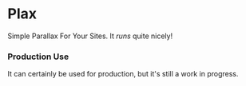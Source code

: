# Plax
Simple Parallax For Your Sites. It *runs* quite nicely!


### Production Use
It can certainly be used for production, but it's still a work in progress.

